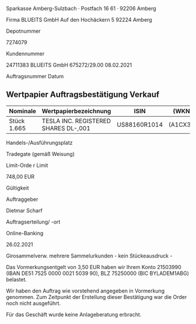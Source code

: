 <!-- image -->

Sparkasse Amberg-Sulzbach · Postfach 16 61 · 92206 Amberg

Firma BLUEITS GmbH Auf den Hochäckern 5 92224 Amberg

Depotnummer

7274079

Kundennummer

24711383 BLUEITS GmbH 675272/29.00 08.02.2021

Auftragsnummer Datum

## Wertpapier Auftragsbestätigung Verkauf

| Nominale    | Wertpapierbezeichnung                | ISIN         | (WKN)    |
|-------------|--------------------------------------|--------------|----------|
| Stück 1.665 | TESLA INC. REGISTERED SHARES DL-,001 | US88160R1014 | (A1CX3T) |

Handels-/Ausführungsplatz

Tradegate (gemäß Weisung)

Limit-Orde r Limit

748,00 EUR

Gültigkeit

Auftraggeber

Dietmar Scharf

Auftragserteilung/ -ort

Online-Banking

26.02.2021

Girosammelverw. mehrere Sammelurkunden - kein Stückeausdruck -

Das Vormerkungsentgelt von 3,50 EUR haben wir Ihrem Konto 21503990 (IBAN DE51 7525 0000 0021 5039 90), BLZ 75250000 (BIC BYLADEM1ABG) belastet.

Wir haben den Auftrag wie vorstehend angegeben in Vormerkung genommen. Zum Zeitpunkt der Erstellung dieser Bestätigung war die Order noch nicht ausgeführt.

Für das Geschäft wurde keine Anlageberatung erbracht.